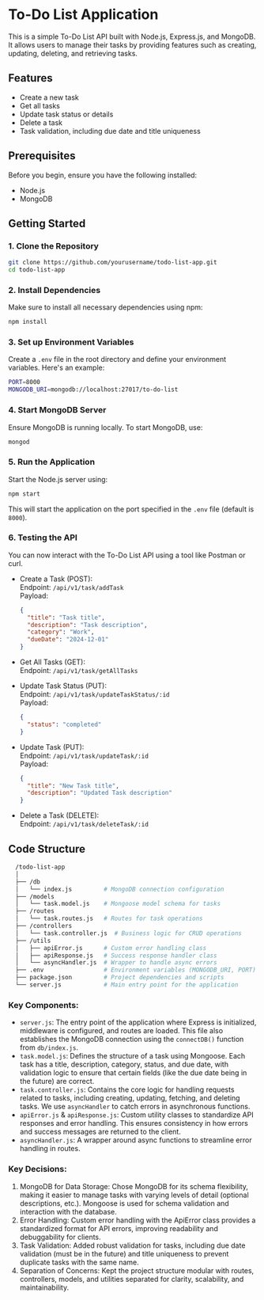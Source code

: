 # To-Do List Application

This is a simple To-Do List API built with Node.js, Express.js, and MongoDB. It allows users to manage their tasks by providing features such as creating, updating, deleting, and retrieving tasks.

## Features
- Create a new task
- Get all tasks
- Update task status or details
- Delete a task
- Task validation, including due date and title uniqueness

## Prerequisites
Before you begin, ensure you have the following installed:
- Node.js
- MongoDB

## Getting Started

### 1. Clone the Repository
```bash
git clone https://github.com/yourusername/todo-list-app.git
cd todo-list-app
```

### 2. Install Dependencies
Make sure to install all necessary dependencies using npm:
```bash
npm install
```

### 3. Set up Environment Variables
Create a ```.env``` file in the root directory and define your environment variables. Here's an example:
```bash
PORT=8000
MONGODB_URI=mongodb://localhost:27017/to-do-list
```

### 4. Start MongoDB Server
Ensure MongoDB is running locally. To start MongoDB, use:
```bash
mongod
```

### 5. Run the Application
Start the Node.js server using:
```bash
npm start
```
This will start the application on the port specified in the ```.env``` file (default is ```8000```).

### 6. Testing the API
You can now interact with the To-Do List API using a tool like Postman or curl.
- Create a Task (POST):  
  Endpoint: ```/api/v1/task/addTask```   
  Payload:
  ```json
  {
    "title": "Task title",
    "description": "Task description",
    "category": "Work",
    "dueDate": "2024-12-01"
  }
  ```

- Get All Tasks (GET):  
  Endpoint: ```/api/v1/task/getAllTasks```   

- Update Task Status (PUT):  
  Endpoint: ```/api/v1/task/updateTaskStatus/:id```   
  Payload:
  ```json
  {
    "status": "completed"
  }
  ```

- Update Task (PUT):  
  Endpoint: ```/api/v1/task/updateTask/:id```   
  Payload:
  ```json
  {
    "title": "New Task title",
    "description": "Updated Task description"
  }
  ```

- Delete a Task (DELETE):  
  Endpoint: ```/api/v1/task/deleteTask/:id```  

  
## Code Structure  
```bash
  /todo-list-app
  │
  ├── /db
  │   └── index.js         # MongoDB connection configuration
  ├── /models
  │   └── task.model.js    # Mongoose model schema for tasks
  ├── /routes
  │   └── task.routes.js   # Routes for task operations
  ├── /controllers
  │   └── task.controller.js  # Business logic for CRUD operations
  ├── /utils
  │   ├── apiError.js      # Custom error handling class
  │   ├── apiResponse.js   # Success response handler class
  │   └── asyncHandler.js  # Wrapper to handle async errors
  ├── .env                 # Environment variables (MONGODB_URI, PORT)
  ├── package.json         # Project dependencies and scripts
  └── server.js            # Main entry point for the application
```

### Key Components:
- ```server.js```: The entry point of the application where Express is initialized, middleware is configured, and routes are loaded. This file also establishes the MongoDB connection using the ```connectDB()``` function from ```db/index.js```.
- ```task.model.js```: Defines the structure of a task using Mongoose. Each task has a title, description, category, status, and due date, with validation logic to ensure that certain fields (like the due date being in the future) are correct.
- ```task.controller.js```: Contains the core logic for handling requests related to tasks, including creating, updating, fetching, and deleting tasks. We use ```asyncHandler``` to catch errors in asynchronous functions.
- ```apiError.js``` & ```apiResponse.js```: Custom utility classes to standardize API responses and error handling. This ensures consistency in how errors and success messages are returned to the client.
- ```asyncHandler.js```: A wrapper around async functions to streamline error handling in routes.

### Key Decisions:
1. MongoDB for Data Storage: Chose MongoDB for its schema flexibility, making it easier to manage tasks with varying levels of detail (optional descriptions, etc.). Mongoose is used for schema validation and interaction with the database.
2. Error Handling: Custom error handling with the ApiError class provides a standardized format for API errors, improving readability and debuggability for clients.
3. Task Validation: Added robust validation for tasks, including due date validation (must be in the future) and title uniqueness to prevent duplicate tasks with the same name.
4. Separation of Concerns: Kept the project structure modular with routes, controllers, models, and utilities separated for clarity, scalability, and maintainability.

